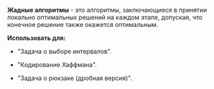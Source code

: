 **Жадные алгоритмы** - это алгоритмы, заключающиеся в принятии локально оптимальных решений на каждом этапе, допуская, что конечное решение также окажется оптимальным.

**Использовать для:** 

- "Задача о выборе интервалов".

- "Кодирование Хаффмана".

- "Задача о рюкзаке (дробная версия)".